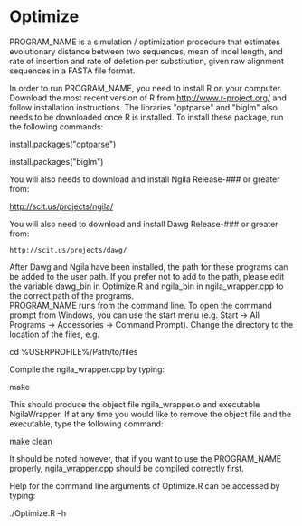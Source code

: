 Optimize
========

PROGRAM_NAME is a simulation / optimization procedure that estimates evolutionary distance between two sequences, mean of indel length, and rate of insertion and rate of deletion per substitution, given raw alignment sequences in a FASTA file format. 

In order to run PROGRAM_NAME, you need to install R on your computer.  Download the most recent version of R from
http://www.r-project.org/ and follow installation instructions. The libraries "optparse" and "biglm" also needs to be downloaded once R is installed.  To install these package, run the following commands: 

install.packages("optparse") 

install.packages("biglm")

You will also needs to download and install Ngila Release-### or greater from:

  http://scit.us/projects/ngila/ 

You will also need to download and install Dawg Release-### or greater from: 

	http://scit.us/projects/dawg/

After Dawg and Ngila have been installed, the path for these programs can be added to the user path.  If you prefer not to add to the path, please edit the variable dawg_bin in Optimize.R and ngila_bin in ngila_wrapper.cpp to the correct path of the programs.  
PROGRAM_NAME runs from the command line.  To open the command prompt from Windows, you can use the start menu (e.g. Start -> All Programs -> Accessories -> Command Prompt).   Change the directory to the location of the files, e.g.

cd %USERPROFILE%/Path/to/files

Compile the ngila_wrapper.cpp by typing: 

make 

This should produce the object file ngila_wrapper.o and executable NgilaWrapper.  If at any time you would like to remove the object file and the executable, type the following command: 

make clean

It should be noted however, that if you want to use the PROGRAM_NAME properly, ngila_wrapper.cpp should be compiled correctly first. 

Help for the command line arguments of Optimize.R can be accessed by typing: 

./Optimize.R –h 
